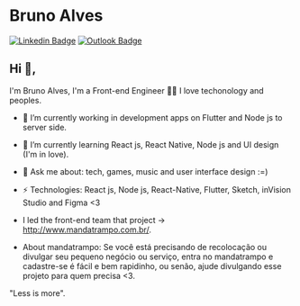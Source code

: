 # Bruno Alves
[![Linkedin Badge](https://img.shields.io/badge/-brunoalves-blue?style=flat-square&logo=Linkedin&logoColor=white&link=https://www.linkedin.com/in/bruno-alves-535292149/)](https://www.linkedin.com/in/bruno-alves-535292149/)
[![Outlook Badge](https://img.shields.io/badge/-bruno.costa36@fatec.sp.gov.br-c14438?style=flat-square&logo=Gmail&logoColor=white&link=mailto:bruno.costa36@fatec.sp.gov.br)](mailto:bruno.costa36@fatec.sp.gov.br)
## Hi 👋, 
I'm Bruno Alves, I'm a Front-end Engineer 👨‍💻 I love techonology and peoples.

- 🔭 I’m currently working in development apps on Flutter and Node js to server side.
- 🌱 I’m currently learning React js, React Native, Node js and UI design (I'm in love).
- 💬 Ask me about: tech, games, music and user interface design :=)
-  ⚡ Technologies: React js, Node js, React-Native, Flutter, Sketch, inVision Studio and Figma <3
- I led the front-end team that project -> http://www.mandatrampo.com.br/.

- About mandatrampo: Se você está precisando de recolocação ou divulgar seu pequeno negócio ou serviço, entra no mandatrampo e cadastre-se é fácil e bem rapidinho, ou senão, ajude divulgando esse projeto para quem precisa <3.

"Less is more".
